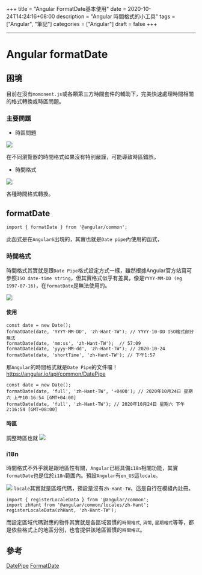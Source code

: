 +++
title = "Angular FormatDate基本使用"
date = 2020-10-24T14:24:16+08:00
description = "Angular 時間格式的小工具"
tags = ["Angular", "筆記"]
categories = ["Angular"]
draft = false
+++

<!--more-->
---

# Angular formatDate

## 困境
目前在沒有`momonent.js`或各類第三方時間套件的輔助下，完美快速處理時間相關的格式轉換或時區問題。

### 主要問題
* 時區問題

![](https://i.imgur.com/1R4Vwhd.png)

在不同瀏覽器的時間格式如果沒有特別嚴謹，可能導致時區錯誤。

* 時間格式

![](https://i.imgur.com/YMabgAb.png)

各種時間格式轉換。


## formatDate

```typescript=
import { formatDate } from '@angular/common';
```

此函式是在`Angular6`出現的，其實也就是`Date pipe`內使用的函式，


### 時間格式

時間格式其實就是跟`Date Pipe`格式設定方式一樣，雖然根據Angular官方站寫可參照`ISO date-time string`，但其實格式似乎有差異，像是`YYYY-MM-DD (eg 1997-07-16)`，在`formatDate`是無法使用的。

![](https://i.imgur.com/w0dEhme.png)

#### 使用
```typescript=
const date = new Date();
formatDate(date, 'YYYY-MM-DD', 'zh-Hant-TW'); // YYYY-10-DD ISO格式部分無法
formatDate(date, 'mm:ss', 'zh-Hant-TW');  // 57:09
formatDate(date, 'yyyy-MM-dd', 'zh-Hant-TW'); // 2020-10-24
formatDate(date, 'shortTime', 'zh-Hant-TW'); // 下午1:57
```

那`Angular`的時間格式就是`Date Pipe`的文件囉！
https://angular.io/api/common/DatePipe

```typescript=
const date = new Date();
formatDate(date, 'full', 'zh-Hant-TW', '+0400'); // 2020年10月24日 星期六 上午10:16:54 [GMT+04:00]
formatDate(date, 'full', 'zh-Hant-TW'); // 2020年10月24日 星期六 下午2:16:54 [GMT+08:00]
```

#### 時區
調整時區也就
![](https://i.imgur.com/UgaQQRY.png)


### i18n
時間格式不外乎就是跟地區性有關，`Angular`已經具備`i18n`相關功能，其實`formatDate`也是位於`i18n`範圍內。預設`Angular`有`en_US`這`locale`。

![](https://i.imgur.com/myxl0Do.png)
`locale`其實就是區域代碼，預設是沒有`zh-Hant-TW`，這是自行在模組內註冊。

```typescript=
import { registerLocaleData } from '@angular/common';
import zhHant from '@angular/common/locales/zh-Hant';
registerLocaleData(zhHant, 'zh-Hant-TW');
```

而設定區域代碼對應的物件其實就是各區域習慣的`時間格式`, `貨幣`, `星期格式`等等，都是依些格式上的地區分別，也會提供該地區習慣的`時間格式`。


## 參考
[DatePipe](https://angular.io/api/common/DatePipe)
[FormatDate](https://angular.io/api/common/formatDate)


